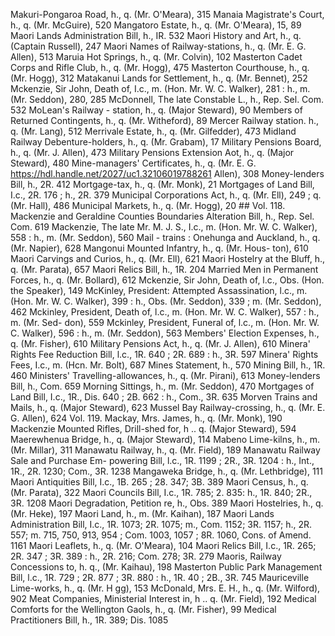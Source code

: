 Makuri-Pongaroa Road, h., q. (Mr. O'Meara), 315 Manaia Magistrate's Court, h., q. (Mr. McGuire), 520 Mangatoro Estate, h., q. (Mr. O'Meara), 15, 89 Maori Lands Administration Bill, h., IR. 532 Maori History and Art, h., q. (Captain Russell), 247 Maori Names of Railway-stations, h., q. (Mr. E. G. Allen), 513 Maruia Hot Springs, h., q. (Mr. Colvin), 102 Masterton Cadet Corps and Rifle Club, h., q. (Mr. Hogg), 475 Masterton Courthouse, h., q. (Mr. Hogg), 312 Matakanui Lands for Settlement, h., q. (Mr. Bennet), 252 Mckenzie, Sir John, Death of, I.c., m. (Hon. Mr. W. C. Walker), 281 : h., m. (Mr. Seddon), 280, 285 McDonnell, The late Constable L., h., Rep. Sel. Com. 532 MoLean's Railway - station, h., q. (Major Steward), 90 Members of Returned Contingents, h., q. (Mr. Witheford), 89 Mercer Railway station. h., q. (Mr. Lang), 512 Merrivale Estate, h., q. (Mr. Gilfedder), 473 Midland Railway Debenture-holders, h., q. (Mr. Grabam), 17 Military Pensions Board, h., q. (Mr. J. Allen), 473 Military Pensions Extension Aot, h., q. (Major Steward), 480 Mine-managers' Certificates, h., q. (Mr. E. G. https://hdl.handle.net/2027/uc1.32106019788261 Allen), 308 Money-lenders Bill, h., 2R. 412 Mortgage-tax, h., q. (Mr. Monk), 21 Mortgages of Land Bill, I.c., 2R. 176 ; h., 2R. 379 Municipal Corporations Act, h., q. (Mr. Ell), 249 ; q. (Mr. Hall), 486 Municipal Markets, h., q. (Mr. Hogg), 20 ## Vol. 118. Mackenzie and Geraldine Counties Boundaries Alteration Bill, h., Rep. Sel. Com. 619 Mackenzie, The late Mr. M. J. S., I.c., m. (Hon. Mr. W. C. Walker), 558 : h., m. (Mr. Seddon), 560 Mail - trains : Onehunga and Auckland, h., q. (Mr. Napier), 628 Mangonui Mounted Infantry, h., q. (Mr. Hous- ton), 610 Maori Carvings and Curios, h., q. (Mr. Ell), 621 Maori Hostelry at the Bluff, h., q. (Mr. Parata), 657 Maori Relics Bill, h., 1R. 204 Married Men in Permanent Forces, h., q. (Mr. Bollard), 612 Mckenzie, Sir John, Death of, l.c., Obs. (Hon. the Speaker), 149 McKinley, President: Attempted Assassination, l.c., m. (Hon. Mr. W. C. Walker), 399 : h., Obs. (Mr. Seddon), 339 ; m. (Mr. Seddon), 462 Mckinley, President, Death of, l.c., m. (Hon. Mr. W. C. Walker), 557 : h., m. (Mr. Sed- don), 559 Mckinley, President, Funeral of, l.c., m. (Hon. Mr. W. C. Walker), 596 : h., m. (Mr. Seddon), 563 Members' Election Expenses, h., q. (Mr. Fisher), 610 Military Pensions Act, h., q. (Mr. J. Allen), 610 Minera' Rights Fee Reduction Bill, l.c., 1R. 640 ; 2R. 689 : h., 3R. 597 Minera' Rights Fees, I.c., m. (Hcn. Mr. Bolt), 687 Mines Statement, h., 570 Mining Bill, h., 1R. 460 Ministers' Travelling-allowances, h., q. (Mr. Pirani), 613 Money-lenders Bill, h., Com. 659 Morning Sittings, h., m. (Mr. Seddon), 470 Mortgages of Land Bill, I.c., 1R., Dis. 640 ; 2B. 662 : h., Com., 3R. 635 Morven Trains and Mails, h., q. (Major Steward), 623 Mussel Bay Railway-crossing, h., q. (Mr. E. G. Allen), 624 Vol. 119. Mackay, Mrs. James, h., q. (Mr. Monk), 190 Mackenzie Mounted Rifles, Drill-shed for, h .. q. (Major Steward), 594 Maerewhenua Bridge, h., q. (Major Steward), 114 Mabeno Lime-kilns, h., m. (Mr. Millar), 311 Manawatu Railway, h., q. (Mr. Field), 189 Manawatu Railway Sale and Purchase Em- powering Bill, l.c., 1R. 1199 ; 2R., 3R. 1204 : h., Int., 1R., 2R. 1230; Com., 3R. 1238 Mangaweka Bridge, h., q. (Mr. Lethbridge), 111 Maori Antiquities Bill, I.c., 1B. 265 ; 28. 347; 3B. 389 Maori Census, h., q. (Mr. Parata), 322 Maori Councils Bill, I.c., 1R. 785; 2. 835: h., 1R. 840; 2R., 3R. 1208 Maori Degradation, Petition re, h., Obs. 389 Maori Hostelries, h., q. (Mr. Heke), 197 Maori Land, h., m. (Mr. Kaihan), 187 Maori Lands Administration Bill, I.c., 1R. 1073; 2R. 1075; m., Com. 1152; 3R. 1157; h., 2R. 557; m. 715, 750, 913, 954 ; Com. 1003, 1057 ; 8R. 1060, Cons. of Amend. 1161 Maori Leaflets, h., q. (Mr. O'Meara), 104 Maori Relics Bill, I.c., 1R. 265; 2R. 347 ; 3R. 389 : h., 2R. 216; Com. 278; 3R. 279 Maoris, Railway Concessions to, h. q., (Mr. Kaihau), 198 Masterton Public Park Management Bill, l.c., 1R. 729 ; 2R. 877 ; 3R. 880 : h., 1R. 40 ; 2B., 3R. 745 Mauriceville Lime-works, h., q. (Mr. H gg), 153 McDonald, Mrs. E. H., h., q. (Mr. Wilford), 902 Meat Companies, Ministerial Interest in, h .. q. (Mr. Field), 192 Medical Comforts for the Wellington Gaols, h., q. (Mr. Fisher), 99 Medical Practitioners Bill, h., 1R. 389; Dis. 1085 